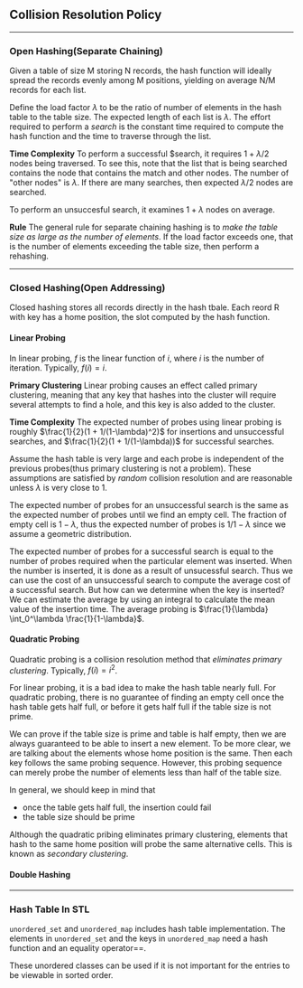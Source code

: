 ## Collision Resolution Policy
---

### Open Hashing(Separate Chaining)

Given a table of size M storing N records, the hash function will ideally spread the records evenly among M positions, yielding on average N/M records for each list. 

Define the load factor $\lambda$ to be the ratio of number of elements in the hash table to the table size. The expected length of each list is $\lambda$. The effort required to perform a *search* is the constant time required to compute the hash function and the time to traverse through the list. 

**Time Complexity**
To perform a successful $search, it requires $1 + \lambda / 2$ nodes being traversed. To see this, note that the list that is being searched contains the node that contains the match and other nodes. The number of "other nodes" is $\lambda$. If there are many searches, then expected $\lambda / 2$ nodes are searched.

To perform an unsuccesful search, it examines $1 + \lambda$ nodes on average.

**Rule**
The general rule for separate chaining hashing is to *make the table size as large as the number of elements*. If the load factor exceeds one, that is the number of elements exceeding the table size, then perform a rehashing.   

---
### Closed Hashing(Open Addressing)

Closed hashing stores all records directly in the hash tbale. Each reord R with key has a home position, the slot computed by the hash function.

#### Linear Probing
In linear probing, $f$ is the linear function of $i$, where $i$ is the number of iteration. Typically, $f(i) = i$. 

**Primary Clustering**
Linear probing causes an effect called primary clustering, meaning that any key that hashes into the cluster will require several attempts to find a hole, and this key is also added to the cluster.

**Time Complexity**
The expected number of probes using linear probing is roughly $\frac{1}{2}(1 + 1/(1-\lambda)^2)$ for insertions and unsuccessful searches, and $\frac{1}{2}(1 + 1/(1-\lambda))$ for successful searches. 

Assume the hash table is very large and each probe is independent of the previous probes(thus primary clustering is not a problem). These assumptions are satisfied by *random* collision resolution and are reasonable unless $\lambda$ is very close to 1. 

The expected number of probes for an unsuccessful search is the same as the expected number of probes until we find an empty cell. The fraction of empty cell is $1 - \lambda$, thus the expected number of probes is $1 / 1 - \lambda$ since we assume a geometric distribution.

The expected number of probes for a successful search is equal to the number of probes required when the particular element was inserted. When the number is inserted, it is done as a result of unsucessful search. Thus we can use the cost of an unsuccessful search to compute the average cost of a successful search. But how can we determine when the key is inserted? We can estimate the average by using an integral to calculate the mean value of the insertion time. The average probing is $\frac{1}{\lambda} \int_0^\lambda \frac{1}{1-\lambda}$.  

#### Quadratic Probing
Quadratic probing is a collision resolution method that *eliminates primary clustering*. Typically, $f(i) = i^2$. 

For linear probing, it is a bad idea to make the hash table nearly full. For quadratic probing, there is no guarantee of finding an empty cell once the hash table gets half full, or before it gets half full if the table size is not prime.

We can prove if the table size is prime and table is half empty, then we are always guaranteed to be able to insert a new element. To be more clear, we are talking about the elements whose home position is the same. Then each key follows the same probing sequence. However, this probing sequence can merely probe the number of elements less than half of the table size.

In general, we should keep in mind that
+ once the table gets half full, the insertion could fail
+ the table size should be prime

Although the quadratic pribing eliminates primary clustering, elements that hash to the same home position will probe the same alternative cells. This is known as *secondary clustering*.

#### Double Hashing

---
### Hash Table In STL
```unordered_set``` and ```unordered_map``` includes hash table implementation. The elements in ```unordered_set``` and the keys in ```unordered_map``` need a hash function and an equality operator==. 

These unordered classes can be used if it is not important for the entries to be viewable in sorted order. 




